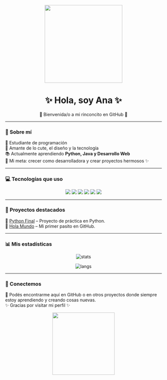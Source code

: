 <!-- Encabezado con gif o imagen cute -->
<p align="center">
  <img src="https://media.giphy.com/media/l0MYEqEzwMWFCg8rm/giphy.gif" width="250"/>
</p>

<h1 align="center">✨ Hola, soy Ana ✨</h1>
<p align="center">🌸 Bienvenida/o a mi rinconcito en GitHub 🌸</p>

---

### 🌷 Sobre mí
💖 Estudiante de programación  
🎀 Amante de lo cute, el diseño y la tecnología  
📚 Actualmente aprendiendo **Python, Java y Desarrollo Web**  
🌱 Mi meta: crecer como desarrolladora y crear proyectos hermosos ✨  

---

### 💻 Tecnologías que uso
<p align="center">
  <img src="https://img.shields.io/badge/Python-FFC0CB?style=for-the-badge&logo=python&logoColor=white"/>
  <img src="https://img.shields.io/badge/Java-F48FB1?style=for-the-badge&logo=java&logoColor=white"/>
  <img src="https://img.shields.io/badge/HTML5-FFB6C1?style=for-the-badge&logo=html5&logoColor=white"/>
  <img src="https://img.shields.io/badge/CSS3-FF69B4?style=for-the-badge&logo=css3&logoColor=white"/>
  <img src="https://img.shields.io/badge/JavaScript-F06292?style=for-the-badge&logo=javascript&logoColor=white"/>
  <img src="https://img.shields.io/badge/GitHub-E91E63?style=for-the-badge&logo=github&logoColor=white"/>
</p>

---

### 🌸 Proyectos destacados
🌟 [Python Final](https://github.com/Anitacnieto/Python---final) – Proyecto de práctica en Python.  
🌟 [Hola Mundo](https://github.com/Anitacnieto/Hola-mundo) – Mi primer pasito en GitHub.  

---

### 📊 Mis estadísticas
<p align="center">
  <img src="https://github-readme-stats.vercel.app/api?username=Anitacnieto&show_icons=true&theme=rose_pine&title_color=ff91a4&icon_color=ff91a4&text_color=fadadd&bg_color=2b213a" alt="stats" />
</p>

<p align="center">
  <img src="https://github-readme-stats.vercel.app/api/top-langs/?username=Anitacnieto&layout=compact&theme=rose_pine&title_color=ff91a4&text_color=fadadd&bg_color=2b213a" alt="langs" />
</p>

---

### 🌸 Conectemos
💌 Podés encontrarme aquí en GitHub o en otros proyectos donde siempre estoy aprendiendo y creando cosas nuevas.  
✨ Gracias por visitar mi perfil ✨  

<p align="center">
  <img src="https://media.giphy.com/media/3ohs7KViF5rR6VR0cQ/giphy.gif" width="200"/>
</p>





<!--
**Anitacnieto/Anitacnieto** is a ✨ _special_ ✨ repository because its `README.md` (this file) appears on your GitHub profile.

Here are some ideas to get you started:

- 🔭 I’m currently working on ...
- 🌱 I’m currently learning ...
- 👯 I’m looking to collaborate on ...
- 🤔 I’m looking for help with ...
- 💬 Ask me about ...
- 📫 How to reach me: ...
- 😄 Pronouns: ...
- ⚡ Fun fact: ...
-->

